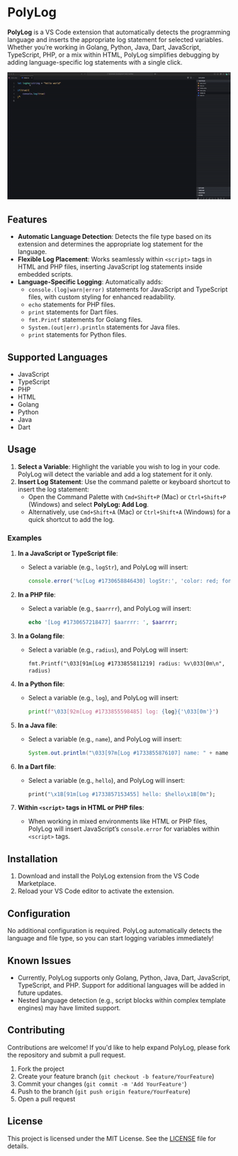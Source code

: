 # PolyLog

**PolyLog** is a VS Code extension that automatically detects the programming language and inserts the appropriate log statement for selected variables. Whether you’re working in Golang, Python, Java, Dart, JavaScript, TypeScript, PHP, or a mix within HTML, PolyLog simplifies debugging by adding language-specific log statements with a single click.

![PolyLog Demo](assets/ezgif-1-d4bf95055f.gif)

## Features

- **Automatic Language Detection**: Detects the file type based on its extension and determines the appropriate log statement for the language.
- **Flexible Log Placement**: Works seamlessly within `<script>` tags in HTML and PHP files, inserting JavaScript log statements inside embedded scripts.
- **Language-Specific Logging**: Automatically adds:
  - `console.(log|warn|error)` statements for JavaScript and TypeScript files, with custom styling for enhanced readability.
  - `echo` statements for PHP files.
  - `print` statements for Dart files.
  - `fmt.Printf` statements for Golang files.
  - `System.(out|err).println` statements for Java files.
  - `print` statements for Python files.

## Supported Languages

- JavaScript
- TypeScript
- PHP
- HTML
- Golang 
- Python
- Java
- Dart

## Usage

1. **Select a Variable**: Highlight the variable you wish to log in your code. PolyLog will detect the variable and add a log statement for it only.
2. **Insert Log Statement**: Use the command palette or keyboard shortcut to insert the log statement:
   - Open the Command Palette with `Cmd+Shift+P` (Mac) or `Ctrl+Shift+P` (Windows) and select **PolyLog: Add Log**.
   - Alternatively, use `Cmd+Shift+A` (Mac) or `Ctrl+Shift+A` (Windows) for a quick shortcut to add the log.

### Examples

1. **In a JavaScript or TypeScript file**:
   - Select a variable (e.g., `logStr`), and PolyLog will insert:
     ```javascript
     console.error('%c[Log #1730658846430] logStr:', 'color: red; font-weight: bold;', logStr);
     ```

2. **In a PHP file**:
   - Select a variable (e.g., `$aarrrr`), and PolyLog will insert:
     ```php
     echo '[Log #1730657218477] $aarrrr: ', $aarrrr;
     ```

3. **In a Golang file**:
   - Select a variable (e.g., `radius`), and PolyLog will insert:
     ```golang
     fmt.Printf("\033[91m[Log #1733855811219] radius: %v\033[0m\n", radius)
     ```

4. **In a Python file**:
   - Select a variable (e.g., `log`), and PolyLog will insert:
     ```py
     print(f"\033[92m[Log #1733855598485] log: {log}{'\033[0m'}")
     ```

5. **In a Java file**:
   - Select a variable (e.g., `name`), and PolyLog will insert:
     ```java
     System.out.println("\033[97m[Log #1733855876107] name: " + name + "\033[0m");
     ```

6. **In a Dart file**:
   - Select a variable (e.g., `hello`), and PolyLog will insert:
     ```dart
     print("\x1B[91m[Log #1733857153455] hello: $hello\x1B[0m");
     ```

7. **Within `<script>` tags in HTML or PHP files**:
   - When working in mixed environments like HTML or PHP files, PolyLog will insert JavaScript’s `console.error` for variables within `<script>` tags.

## Installation

1. Download and install the PolyLog extension from the VS Code Marketplace.
2. Reload your VS Code editor to activate the extension.

## Configuration

No additional configuration is required. PolyLog automatically detects the language and file type, so you can start logging variables immediately!

## Known Issues

- Currently, PolyLog supports only Golang, Python, Java, Dart, JavaScript, TypeScript, and PHP. Support for additional languages will be added in future updates.
- Nested language detection (e.g., script blocks within complex template engines) may have limited support.

## Contributing

Contributions are welcome! If you'd like to help expand PolyLog, please fork the repository and submit a pull request.

1. Fork the project
2. Create your feature branch (`git checkout -b feature/YourFeature`)
3. Commit your changes (`git commit -m 'Add YourFeature'`)
4. Push to the branch (`git push origin feature/YourFeature`)
5. Open a pull request

## License

This project is licensed under the MIT License. See the [LICENSE](LICENSE) file for details.

